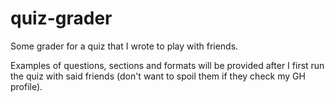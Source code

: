 # quiz-grader

Some grader for a quiz that I wrote to play with friends.

Examples of questions, sections and formats will be provided after I first run
the quiz with said friends (don't want to spoil them if they check my GH
profile).
